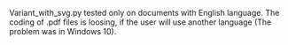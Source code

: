 Variant_with_svg.py tested only on documents with English language.
The coding of .pdf files is loosing, if the user will use another language (The problem was in Windows 10).
